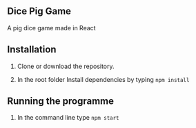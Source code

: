 ## Dice Pig Game

A pig dice game made in React

## Installation

1. Clone or download the repository.

2. In the root folder Install dependencies by typing `npm install` 

## Running the programme

1. In the command line type `npm start`


